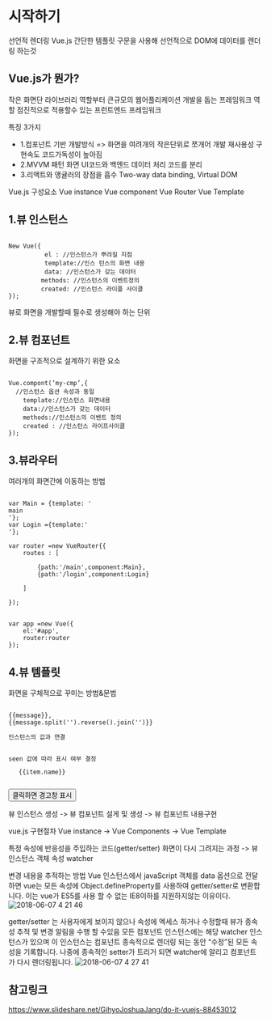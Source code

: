 # 시작하기

선언적 렌더링
Vue.js 간단한 템플릿 구문을 사용해 선언적으로 DOM에 데이터를 렌더링 하는것

## Vue.js가 뭔가?
작은 화면단 라이브러리 역할부터 큰규모의 웹어플리케이션 개발을 돕는 프레임워크 역할
점진적으로 적용할수 있는 프런트엔드 프레임워크

특징 3가지
- 1.컴포넌트 기반 개발방식
=> 화면을 여려개의 작은단위로 쪼개어 개발
    재사용성 구현속도 코드가독성이 높아짐
- 2.MVVM 패턴
화면 UI코드와 백엔드 데이터 처리 코드를 분리 
- 3.리액트와 앵귤러의 장점을 흡수
Two-way data binding, Virtual DOM


Vue.js 구성요소
Vue instance
Vue component
Vue Router
Vue Template

## 1.뷰 인스턴스
<pre><code>
New Vue({
          el : //인스턴스가 뿌려질 지점
          template://인스 턴스의 화면 내용 
          data: //인스턴스가 갖는 데이터 
         methods: //인스턴스의 이벤트정의 
         created: //인스턴스 라이플 사이클
});
</code></pre>


뷰로 화면을 개발할때 필수로 생성해야 하는 단위

## 2.뷰 컴포넌트
화면을 구조적으로 설계하기 위한 요소
<pre><code>
Vue.compont(‘my-cmp’,{  
  //인스턴스 옵션 속성과 동일
    template://인스턴스 화면내용 
    data://인스턴스가 갖는 데이터 
    methods://인스턴스의 이벤트 정의
    created : //인스턴스 라이프사이클
});
</pre></code>
## 3.뷰라우터
여러개의 화면간에 이동하는 방법
<pre><code>
var Main = {template: '<div>main</div>'};
var Login ={template:'<div><login/div>'};

var router =new VueRouter{{
    routes : [

        {path:'/main',component:Main},
        {path:'/login',component:Login}

    ]

});
</pre></code>
<pre><code>
var app =new Vue({
    el:'#app',
    router:router
});
</pre></code>
## 4.뷰 템플릿
화면을 구체적으로 꾸미는 방법&문법
<pre><code>
{{message}},
{{message.split('').reverse().join('')}}
<p v-bind:id="uid">인스턴스의 값과 연결</p>
<a v-if="seen">seen 값에 따라 표시 여부 결정</a>
<ul v-for="item in items">{{item.name}}</ul>
<button v-on:click="pAlert">클릭하면 경고창 표시</button>
</pre></code>

뷰 인스턴스 생성 -> 뷰 컴포넌트 설게 및 생성 -> 뷰 컴포넌트 내용구현

vue.js 구현절차
Vue instance -> Vue Components -> Vue Template


특정 속성에 반응성을 주입하는 코드(getter/setter)
화면이 다시 그려지는 과정 -> 뷰 인스턴스 객체 속성 watcher

변경 내용을 추적하는 방법
Vue 인스턴스에서 javaScript 객체를 data 옵션으로 전달하면 vue는 모든 속성에 
Object.defineProperty를 사용하여 getter/setter로 변환합니다. 이는 vue가 ES5를 사용 할 수 없는 IE8이하를 지원하지않는 이유이다.
![2018-06-07 4 21 46](https://user-images.githubusercontent.com/38197944/41890524-d48dfa7c-794a-11e8-992d-60a75f5e4d6e.png)

getter/setter 는 사용자에게 보이지 않으나 속성에 엑세스 하거나 수정할때 뷰가 종속성 추적 및 변경 알림을 수행 할 수있음
모든 컴포넌트 인스턴스에는 해당 watcher 인스턴스가 있으며 이 인스턴스는 컴포넌트 종속적으로 렌더링 되는 동안 “수정”된 모든 속성을 
기록합니다. 나중에 종속적인 setter가  트리거 되면 watcher에 알리고 컴포넌트가 다시 렌더링됩니다. 
![2018-06-07 4 27 41](https://user-images.githubusercontent.com/38197944/41890612-3718fa3e-794b-11e8-8fa8-cd5e1c39b800.png)


## 참고링크
https://www.slideshare.net/GihyoJoshuaJang/do-it-vuejs-88453012


